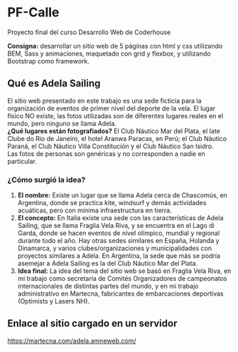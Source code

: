 # PF-Calle
Proyecto final del curso Desarrollo Web de Coderhouse  

**Consigna:** desarrollar un sitio web de 5 páginas con html y css utilizando BEM, Sass y animaciones, maquetado con grid y flexbox, y utilizando Bootstrap como framework.
## Qué es Adela Sailing
El sitio web presentado en este trabajo es una sede ficticia para la organización de eventos de primer nivel del deporte de la vela. El lugar físico NO existe, las fotos utilizadas son de diferentes lugares reales en el mundo, pero ninguno se llama Adela.  
**¿Qué lugares están fotografiados?** El Club Náutico Mar del Plata, el Iate Clube do Rio de Janeiro, el hotel Aranwa Paracas, en Perú; el Club Náutico Paraná, el Club Náutico Villa Constitución y el Club Náutico San Isidro.   
Las fotos de personas son genéricas y no corresponden a nadie en particular.  
### ¿Cómo surgió la idea?
1) **El nombre:**
   Existe un lugar que se llama Adela cerca de Chascomús, en Argentina, donde se practica kite, windsurf y demás actividades acuáticas, pero con mínima infraestructura en tierra.
2) **El concepto:**
   En Italia existe una sede con las características de Adela Sailing, que se llama Fraglia Vela Riva, y se encuentra en el Lago di Garda, donde se hacen eventos de nivel olímpico, mundial y regional durante todo el año. Hay otras sedes similares en España, Holanda y Dinamarca, y varios clubes/organizaciones y municipalidades con proyectos similares a Adela. En Argentina, la sede que más se podría asemejar a Adela Sailing es la del Club Náutico Mar del Plata.
3) **Idea final:**
   La idea del tema del sitio web se basó en Fraglia Vela Riva, en mi trabajo como secretaria de Comités Organizadores de campeonatos internacionales de distintas partes del mundo, y en mi trabajo administrativo en Martecna, fabricantes de embarcaciones deportivas (Optimists y Lasers NH).
## Enlace al sitio cargado en un servidor
https://martecna.com/adela.amneweb.com/

